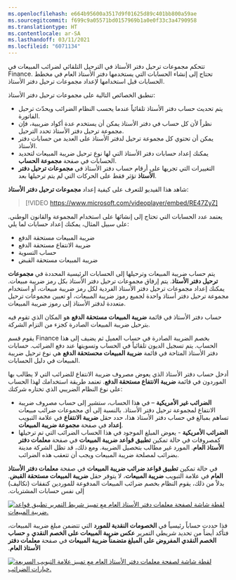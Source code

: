 ```yaml
---
ms.openlocfilehash: e664b95600a3517d9f01625d89c401bb800a59ae
ms.sourcegitcommit: f699c9a05571bd0157969b1a0e0f33c3a4790958
ms.translationtype: HT
ms.contentlocale: ar-SA
ms.lasthandoff: 03/11/2021
ms.locfileid: "6071134"
---
```

تتحكم مجموعات ترحيل دفتر الأستاذ في الترحيل التلقائي لضرائب المبيعات في Finance. تحتاج إلى إنشاء الحسابات التي يستخدمها دفتر الأستاذ العام في مخطط الحسابات قبل استخدامها لإعداد مجموعات ترحيل دفتر الأستاذ.
 
تنطبق الخصائص التالية على مجموعات ترحيل دفتر الأستاذ:

- يتم تحديث حساب دفتر الأستاذ تلقائياً عندما يحسب النظام الضرائب ويحدّث ترحيل الفاتورة.
- نظراً لأن كل حساب في دفتر الأستاذ يمكن أن يستخدم عدة أكواد ضريبية، فإن مجموعة ترحيل دفتر الأستاذ تحدد الترحيل.
- يمكن أن تحتوي كل مجموعة ترحيل لدفتر الأستاذ على العديد من حسابات دفتر الأستاذ. 
- يمكنك إعداد حسابات دفتر الأستاذ التي لها نوع ترحيل ضريبة المبيعات لتحديد الحسابات في صفحة **مجموعة الحساب**.
- التغييرات التي تجريها على أرقام حساب دفتر الأستاذ في **مجموعات ترحيل دفتر الأستاذ** تؤثر فقط على الحركات التي لم يتم ترحيلها بعد.

شاهد هذا الفيديو للتعرف على كيفية إعداد **مجموعات ترحيل دفتر الأستاذ**:


 > [!VIDEO https://www.microsoft.com/videoplayer/embed/RE47ZyZ]

يعتمد عدد الحسابات التي تحتاج إلى إنشائها على استخدام المجموعة والقانون الوطني. على سبيل المثال، يمكنك إعداد حسابات لما يلي:

- ضريبة المبيعات مستحقة الدفع
- ضريبة الانتفاع مستحقة الدفع
- حساب التسوية
- ضريبة المبيعات مستحقة القبض

يتم حساب ضريبة المبيعات وترحيلها إلى الحسابات الرئيسية المحددة في **مجموعات ترحيل دفتر الأستاذ**. يتم إرفاق مجموعات ترحيل دفتر الأستاذ بكل رمز ضريبة مبيعات. يمكنك إعداد مجموعات ترحيل دفتر الأستاذ الفردية لكل رمز ضريبة مبيعات، أو استخدام مجموعة ترحيل دفتر أستاذ واحدة لجميع رموز ضريبة المبيعات، أو تعيين مجموعات ترحيل متعددة لدفتر الأستاذ إلى رموز ضريبة المبيعات.
 


حساب دفتر الأستاذ في قائمة **ضريبة المبيعات مستحقة الدفع** هو المكان الذي تقوم فيه بترحيل ضريبة المبيعات الصادرة كجزء من التزام الشركة.

يقوم قسم Finance بخصم الضريبة الصادرة في حساب العميل ثم يضيف إلى هذا الحساب. يتم تسجيل الديون تلقائياً في الحساب وتسويتها عند دفع الضرائب. حسابات دفتر الأستاذ المتاحة في قائمة **ضريبة المبيعات محستحقة الدفع** هي نوع ترحيل ضريبة المبيعات في دليل الحسابات.

أدخل حساب دفتر الأستاذ الذي يعوض مصروف ضريبة الانتفاع للضرائب التي لا يطالب بها الموردون في قائمة **ضريبة الانتفاع مستحقة الدفع**. تعتمد طريقة استخدامك لهذا الحساب على نوع النظام الضريبي الذي تختاره شركتك:

- **الضرائب غير الأمريكية** – في هذا الحساب، ستشير إلى حساب مصروف ضريبة الانتفاع لمجموعة ترحيل دفتر الأستاذ. بالنسبة إلى أي مجموعات ضرائب مبيعات تساهم بمبالغ في حساب دفتر الأستاذ هذا، حدد حقل **ضريبة الانتفاع** في علامة التبويب **إعداد** في صفحة **مجموعة ضريبة المبيعات**.
- **الضرائب الأمريكية** - يعوض المبلغ الموجود في هذا الحساب الضرائب التي تم ترحيلها كمصروفات في حالة تمكين **تطبيق قواعد ضريبة المبيعات** في صفحة **معلمات دفتر الأستاذ العام**. المورد غير مطالب بتحصيل الضريبة. ومع ذلك، قد تظل الشركة مدينة بضرائب لمصلحة ضريبة المبيعات ويجب أن تتعقب هذه الضرائب.

في حالة تمكين **تطبيق قواعد ضرائب ضريبة المبيعات‬‏‫** في صفحة **معلمات دفتر الأستاذ العام** في علامة التبويب **ضريبة المبيعات**، لا يتوفر حقل **ضريبة المبيعات مستحقة القبض**. بدلاً من ذلك، يقوم النظام بخصم ضرائب المبيعات المدفوعة للموردين كنفقات (تكاليف) إلى نفس حسابات المشتريات.


[ ![لقطة شاشة لصفحة معلمات دفتر الأستاذ العام مع تمييز شريط التمرير تطبيق قواعد ضريبة المبيعات.](../media/apply-sales-taxation-rules.png) ](../media/apply-sales-taxation-rules.png#lightbox)

فذا حددت حساباً رئيسياً في **الخصومات النقدية للمورد** التي تتضمن مبلغ ضريبة المبيعات، فتأكد أيضاً من تحديد شريطي التمرير **عكس ضريبة المبيعات على الخصم النقدي** و **حساب الخصم النقدي المفروض على المبلغ متضمناً ضريبة المبيعات‬‏‫** في صفحة **معلمات دفتر الأستاذ العام**.
 
[ ![لقطة شاشة لصفحة معلمات دفتر الأستاذ العام مع تمييز علامة التبويب السريعة خيارات الضرائب.](../media/tax-discounts.png) ](../media/tax-discounts.png#lightbox)

